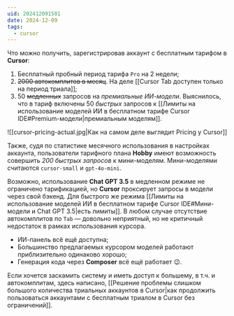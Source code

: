 ```yaml
---
uid: 202412091501
date: 2024-12-09
tags:
  - cursor
---
```


Что можно получить, зарегистрировав аккаунт с бесплатным тарифом в **Cursor**:

1. Бесплатный пробный период тарифа `Pro` на 2 недели;
2. ~~2000 автокомплитов в месяц~~. На деле [[Cursor Tab доступен только на период триала]];
3. 50 ~~медленных~~ запросов на *премиальные ИИ-модели*. Выяснилось, что в тариф включены 50 *быстрых* запросов к [[Лимиты на использование моделей ИИ в бесплатном тарифе Cursor IDE#Premium-модели|премиальным моделям]].

![[cursor-pricing-actual.jpg|Как на самом деле выглядит Pricing у Cursor]]

Также, судя по статистике месячного использования в настройках аккаунта, пользователи тарифного плана **Hobby** имеют возможность совершить *200 быстрых запросов* к мини-моделям. Мини-моделями считаются `cursor-small` и `gpt-4o-mini`.

Возможно, использование **Chat GPT 3.5** в медленном режиме не ограничено тарификацией, но **Cursor** проксирует запросы в модели через свой бэкенд. Для быстрого же режима [[Лимиты на использование моделей ИИ в бесплатном тарифе Cursor IDE#Мини-модели и Chat GPT 3.5|есть лимиты]]. В любом случае отсутствие автокомплитов по `Tab` — довольно неприятный, но не критичный недостаток в рамках использования курсора.

- ИИ-панель всё ещё доступна;
- Большинство предлагаемых курсором моделей работают приблизительно одинаково хорошо;
- Генерация кода через **Composer** всё ещё работает 😉.

Если хочется заскамить систему и иметь доступ к большему, в т.ч. и автокомплитам, здесь написано, [[Решение проблемы слишком большого количества триальных аккаунтов в Cursor|как продолжить пользоваться аккаунтами с бесплатным триалом в Cursor без ограничений]].
